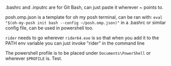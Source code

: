 .bashrc and .inputrc are for Git Bash, can just paste it wherever ~ points to.

posh.omp.json is a template for oh my posh terminal, can be ran with: `eval "$(oh-my-posh init bash --config ~/posh.omp.json)"` in a .bashrc or similar config file, can be used in powershell too. 

`rider` needs to go wherever `rider64.exe` is so that when you add it to the PATH env variable you can just invoke "rider" in the command line

The powershell profile is to be placed under `Documents\PowerShell` or wherever `$PROFILE` is. Test.